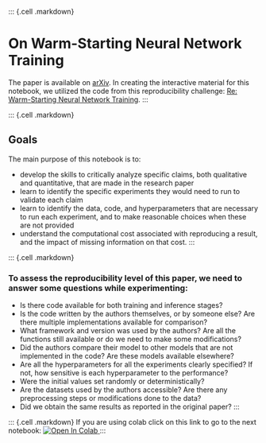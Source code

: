 ::: {.cell .markdown}
# On Warm-Starting Neural Network Training

The paper is available on [arXiv](https://arxiv.org/abs/1910.08475). In creating the interactive material for this notebook, we utilized the code from this reproducibility challenge: [Re: Warm-Starting Neural Network Training](https://rescience.github.io/bibliography/Kireev_2021.html).
:::

::: {.cell .markdown}
## Goals

The main purpose of this notebook is to:

- develop the skills to critically analyze specific claims, both qualitative and quantitative, that are made in the research paper
- learn to identify the specific experiments they would need to run to validate each claim
- learn to identify the data, code, and hyperparameters that are necessary to run each experiment, and to make reasonable choices when these are not provided
- understand the computational cost associated with reproducing a result, and the impact of missing information on that cost.
:::

::: {.cell .markdown}
### To assess the reproducibility level of this paper, we need to answer some questions while experimenting:

-   Is there code available for both training and inference stages?
-   Is the code written by the authors themselves, or by someone else? Are there multiple implementations available for comparison?
-   What framework and version was used by the authors? Are all the functions still available or do we need to make some modifications?
-   Did the authors compare their model to other models that are not implemented in the code? Are these models available elsewhere?
-   Are all the hyperparameters for all the experiments clearly specified? If not, how sensitive is each hyperparameter to the performance?
-   Were the initial values set randomly or deterministically?
-   Are the datasets used by the authors accessible? Are there any preprocessing steps or modifications done to the data?
-   Did we obtain the same results as reported in the original paper?
:::


::: {.cell .markdown}
If you are using colab click on this link to go to the next notebook: 
<a target="_blank" href="https://colab.research.google.com/github/mohammed183/ml-reproducibility-p1/blob/main/notebooks/01-Introduction.ipynb">
<img src="https://colab.research.google.com/assets/colab-badge.svg" alt="Open In Colab"/>
</a>
:::